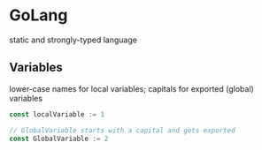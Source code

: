 # GoLang

static and strongly-typed language

## Variables
lower-case names for local variables; capitals for exported (global) variables

```go
const localVariable := 1

// GlobalVariable starts with a capital and gets exported
const GlobalVariable := 2
```
